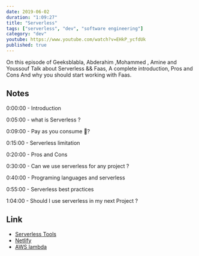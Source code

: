 ```yaml
---
date: 2019-06-02
duration: "1:09:27"
title: "Serverless"
tags: ["serverless", "dev", "software engineering"]
category: "dev"
youtube: https://www.youtube.com/watch?v=EHkP_ycfdUk
published: true
---
```


On this episode of Geeksblabla, Abderahim ,Mohammed , Amine and Youssouf Talk about Serverless && Faas, A complete introduction, Pros and Cons And why you should start working with Faas.

## Notes

0:00:00 - Introduction

0:05:00 - what is Serverless ?

0:09:00 - Pay as you consume 🤔?

0:15:00 - Serverless limitation

0:20:00 - Pros and Cons

0:30:00 - Can we use serverless for any project ?

0:40:00 - Programing languages and serverless

0:55:00 - Serverless best practices

1:04:00 - Should I use serverless in my next Project ?

## Link

- [Serverless Tools](https://serverless.css-tricks.com)
- [Netlify](https://www.netlify.com/)
- [AWS lambda](https://aws.amazon.com/lambda/)

